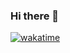 ### Hi there 👋

[![wakatime](https://wakatime.com/badge/user/7a0b5fd8-b7d7-45e1-af49-52baa8e76c83.svg)](https://wakatime.com/@7a0b5fd8-b7d7-45e1-af49-52baa8e76c83)


<!--
**mardonedias/mardonedias** is a ✨ _special_ ✨ repository because its `README.md` (this file) appears on your GitHub profile.

Here are some ideas to get you started:

- 🔭 I’m currently working on ...
- 🌱 I’m currently learning ...
- 👯 I’m looking to collaborate on ...
- 🤔 I’m looking for help with ...
- 💬 Ask me about ...
- 📫 How to reach me: ...
- 😄 Pronouns: ...
- ⚡ Fun fact: ...
-->
